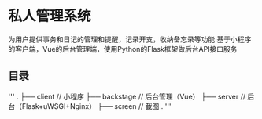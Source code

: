 # 私人管理系统
为用户提供事务和日记的管理和提醒，记录开支，收纳备忘录等功能
基于小程序的客户端，Vue的后台管理端，使用Python的Flask框架做后台API接口服务
## 目录
'''
.
├── client	// 小程序
├── backstage	// 后台管理（Vue）
├── server	// 后台（Flask+uWSGI+Nginx）
├── screen	// 截图
.
'''
